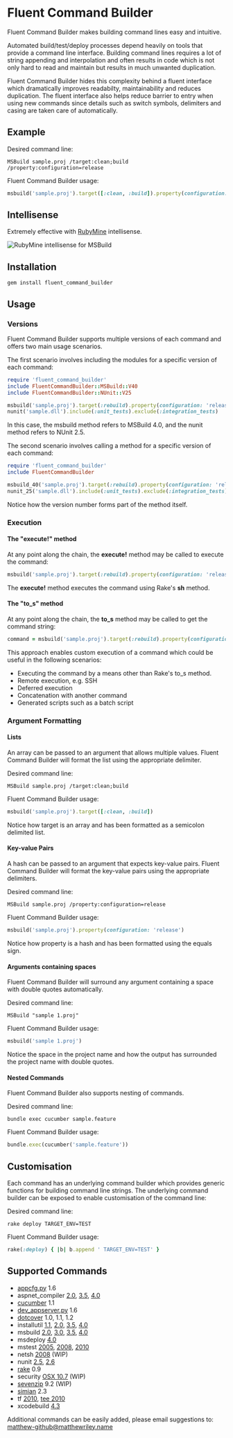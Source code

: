 # Fluent Command Builder

Fluent Command Builder makes building command lines easy and intuitive.

Automated build/test/deploy processes depend heavily on tools that provide a command line interface.
Building command lines requires a lot of string appending and interpolation and often results in code which is not only
hard to read and maintain but results in much unwanted duplication.

Fluent Command Builder hides this complexity behind a fluent interface which dramatically improves readabilty,
maintainability and reduces duplication. The fluent interface also helps reduce barrier to entry when using new
commands since details such as switch symbols, delimiters and casing are taken care of automatically.

## Example

Desired command line:

    MSBuild sample.proj /target:clean;build /property:configuration=release

Fluent Command Builder usage:

```ruby
msbuild('sample.proj').target([:clean, :build]).property(configuration: 'release')
```

## Intellisense

Extremely effective with [RubyMine](http://www.jetbrains.com/ruby/) intellisense.

![RubyMine intellisense for MSBuild](https://github.com/mattriley/fluent_command_builder/raw/master/images/msbuild_intellisense.png)

## Installation

    gem install fluent_command_builder

## Usage

### Versions

Fluent Command Builder supports multiple versions of each command and offers two main usage scenarios.

The first scenario involves including the modules for a specific version of each command:

```ruby
require 'fluent_command_builder'
include FluentCommandBuilder::MSBuild::V40
include FluentCommandBuilder::NUnit::V25

msbuild('sample.proj').target(:rebuild).property(configuration: 'release')
nunit('sample.dll').include(:unit_tests).exclude(:integration_tests)
```

In this case, the msbuild method refers to MSBuild 4.0, and the nunit method refers to NUnit 2.5.

The second scenario involves calling a method for a specific version of each command:

```ruby
require 'fluent_command_builder'
include FluentCommandBuilder

msbuild_40('sample.proj').target(:rebuild).property(configuration: 'release')
nunit_25('sample.dll').include(:unit_tests).exclude(:integration_tests)
```

Notice how the version number forms part of the method itself.

### Execution

#### The "execute!" method

At any point along the chain, the __execute!__ method may be called to execute the command:

```ruby
msbuild('sample.proj').target(:rebuild).property(configuration: 'release').execute!
```

The __execute!__ method executes the command using Rake's __sh__ method.

#### The "to_s" method

At any point along the chain, the __to_s__ method may be called to get the command string:

```ruby
command = msbuild('sample.proj').target(:rebuild).property(configuration: 'release').to_s
```

This approach enables custom execution of a command which could be useful in the following scenarios:

- Executing the command by a means other than Rake's to_s method.
- Remote execution, e.g. SSH
- Deferred execution
- Concatenation with another command
- Generated scripts such as a batch script

### Argument Formatting

#### Lists

An array can be passed to an argument that allows multiple values.
Fluent Command Builder will format the list using the appropriate delimiter.

Desired command line:

    MSBuild sample.proj /target:clean;build

Fluent Command Builder usage:

```ruby
msbuild('sample.proj').target([:clean, :build])
```

Notice how target is an array and has been formatted as a semicolon delimited list.

#### Key-value Pairs

A hash can be passed to an argument that expects key-value pairs.
Fluent Command Builder will format the key-value pairs using the appropriate delimiters.

Desired command line:

    MSBuild sample.proj /property:configuration=release

Fluent Command Builder usage:

```ruby
msbuild('sample.proj').property(configuration: 'release')
```

Notice how property is a hash and has been formatted using the equals sign.

#### Arguments containing spaces

Fluent Command Builder will surround any argument containing a space with double quotes automatically.

Desired command line:

    MSBuild "sample 1.proj"

Fluent Command Builder usage:

```ruby
msbuild('sample 1.proj')
```

Notice the space in the project name and how the output has surrounded the project name with double quotes.

#### Nested Commands

Fluent Command Builder also supports nesting of commands.

Desired command line:

    bundle exec cucumber sample.feature

Fluent Command Builder usage:

```ruby
bundle.exec(cucumber('sample.feature'))
```

## Customisation

Each command has an underlying command builder which provides generic functions for building command line strings.
The underlying command builder can be exposed to enable customisation of the command line:

Desired command line:

    rake deploy TARGET_ENV=TEST

Fluent Command Builder usage:

```ruby
rake(:deploy) { |b| b.append ' TARGET_ENV=TEST' }
```

## Supported Commands

- [appcfg.py] 1.6
- aspnet_compiler [2.0][aspnet_compiler_20], [3.5][aspnet_compiler_35], [4.0][aspnet_compiler_40]
- [cucumber] 1.1
- [dev_appserver.py] 1.6
- [dotcover] 1.0, 1.1, 1.2
- installutil [1.1][installutil_11], [2.0][installutil_20], [3.5][installutil_35], [4.0][installutil_40]
- msbuild [2.0][msbuild_20], [3.0][msbuild_30], [3.5][msbuild_35], [4.0][msbuild_40]
- msdeploy [4.0][msdeploy_40]
- mstest [2005][mstest_2005], [2008][mstest_2008], [2010][mstest_2010]
- netsh [2008][netsh_2008] (WIP)
- nunit [2.5][nunit_25], [2.6][nunit_26]
- [rake] 0.9
- security [OSX 10.7][security_osx_107] (WIP)
- [sevenzip] 9.2 (WIP)
- [simian] 2.3
- tf [2010][tf_2010], [tee 2010][tf_tee_2010]
- xcodebuild [4.3][xcodebuild_43]

Additional commands can be easily added, please email suggestions to: matthew-github@matthewriley.name

[appcfg.py]: https://developers.google.com/appengine/docs/python/tools/uploadinganapp
[aspnet_compiler_20]: http://msdn.microsoft.com/en-us/library/ms229863(v=vs.80).aspx
[aspnet_compiler_35]: http://msdn.microsoft.com/en-us/library/ms229863(v=vs.90).aspx
[aspnet_compiler_40]: http://msdn.microsoft.com/en-us/library/ms229863(v=vs.100).aspx
[cucumber]: http://http://cukes.info/
[dev_appserver.py]: https://developers.google.com/appengine/docs/python/tools/devserver
[dotcover]: http://www.jetbrains.com/dotcover/
[installutil_11]: http://msdn.microsoft.com/en-us/library/50614e95(v=vs.71).aspx
[installutil_20]: http://msdn.microsoft.com/en-us/library/50614e95(v=vs.80).aspx
[installutil_35]: http://msdn.microsoft.com/en-us/library/50614e95(v=vs.90).aspx
[installutil_40]: http://msdn.microsoft.com/en-us/library/50614e95(v=vs.100).aspx
[msbuild_20]: http://msdn.microsoft.com/en-us/library/0k6kkbsd(v=vs.80).aspx
[msbuild_30]: http://msdn.microsoft.com/en-us/library/0k6kkbsd(v=vs.85).aspx
[msbuild_35]: http://msdn.microsoft.com/en-us/library/0k6kkbsd(v=vs.90).aspx
[msbuild_40]: http://msdn.microsoft.com/en-us/library/0k6kkbsd(v=vs.100).aspx
[msdeploy_40]: http://technet.microsoft.com/en-us/library/dd569106(v=ws.10).aspx
[mstest_2005]: http://msdn.microsoft.com/en-us/library/ms182489(v=vs.80).aspx
[mstest_2008]: http://msdn.microsoft.com/en-us/library/ms182489(v=vs.90).aspx
[mstest_2010]: http://msdn.microsoft.com/en-us/library/ms182489(v=vs.100).aspx
[netsh_2008]: http://technet.microsoft.com/en-us/library/cc754516(v=ws.10).aspx
[nunit_25]: http://www.nunit.org/index.php?p=consoleCommandLine&r=2.5.10
[nunit_26]: http://www.nunit.org/index.php?p=consoleCommandLine&r=2.6
[rake]: http://docs.rubyrake.org/user_guide/chapter02.html
[security_osx_107]: https://developer.apple.com/library/mac/#documentation/Darwin/Reference/Manpages/man1/security.1.html
[sevenzip]: http://www.7-zip.org/
[simian]: http://www.harukizaemon.com/simian/
[tf_2010]: http://msdn.microsoft.com/en-us/library/z51z7zy0(v=vs.100).aspx
[tf_tee_2010]: http://msdn.microsoft.com/en-us/library/gg413282.aspx
[xcodebuild_43]: https://developer.apple.com/library/mac/#documentation/Darwin/Reference/ManPages/man1/xcodebuild.1.html